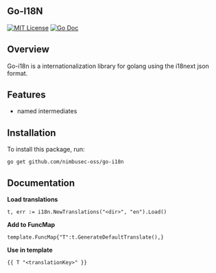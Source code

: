 ## Go-I18N

[![MIT License](https://img.shields.io/badge/license-MIT-blue.svg)](https://github.com/nimbusec-oss/go-i18n/blob/master/LICENSE)
[![Go Doc](https://godoc.org/github.com/nimbusec-oss/go-i18n?status.svg)](https://godoc.org/github.com/nimbusec-oss/go-i18n)

## Overview
Go-i18n is a internationalization library for golang using the i18next json format. 

## Features
* named intermediates

## Installation
To install this package, run:
```
go get github.com/nimbusec-oss/go-i18n
```

## Documentation

**Load translations** 
```
t, err := i18n.NewTranslations("<dir>", "en").Load()
```

**Add to FuncMap**
```
template.FuncMap{"T":t.GenerateDefaultTranslate(),}
```

**Use in template**
```
{{ T "<translationKey>" }}
```
